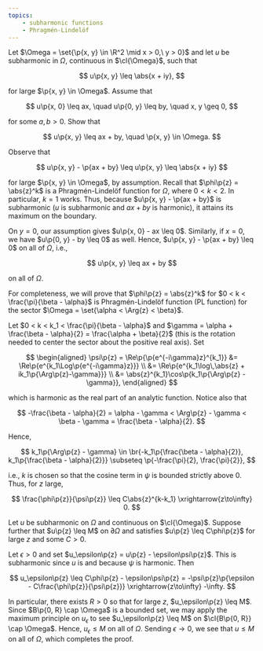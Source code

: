 ```yaml
---
topics:
    - subharmonic functions
    - Phragmén-Lindelöf
---
```


<problem>

Let $\Omega = \set{\p{x, y} \in \R^2 \mid x > 0,\ y > 0}$ and let $u$ be subharmonic in $\Omega$, continuous in $\cl{\Omega}$, such that

$$
u\p{x, y}
    \leq \abs{x + iy},
$$

for large $\p{x, y} \in \Omega$. Assume that

$$
u\p{x, 0}
    \leq ax,
\quad u\p{0, y} \leq by,
\quad x, y \geq 0,
$$

for some $a, b > 0$. Show that

$$
u\p{x, y}
    \leq ax + by,
\quad \p{x, y} \in \Omega.
$$

</problem>

<solution>

Observe that

$$
u\p{x, y} - \p{ax + by}
    \leq u\p{x, y}
    \leq \abs{x + iy}
$$

for large $\p{x, y} \in \Omega$, by assumption. Recall that $\phi\p{z} = \abs{z}^k$ is a Phragmén-Lindelöf function for $\Omega$, where $0 < k < 2$. In particular, $k = 1$ works. Thus, because $u\p{x, y} - \p{ax + by}$ is subharmonic ($u$ is subharmonic and $ax + by$ is harmonic), it attains its maximum on the boundary.

On $y = 0$, our assumption gives $u\p{x, 0} - ax \leq 0$. Similarly, if $x = 0$, we have $u\p{0, y} - by \leq 0$ as well. Hence, $u\p{x, y} - \p{ax + by} \leq 0$ on all of $\Omega$, i.e.,

$$
u\p{x, y} \leq ax + by
$$

on all of $\Omega$.

For completeness, we will prove that $\phi\p{z} = \abs{z}^k$ for $0 < k < \frac{\pi}{\beta - \alpha}$ is Phragmén-Lindelöf function (PL function) for the sector $\Omega = \set{\alpha < \Arg{z} < \beta}$.

Let $0 < k < k_1 < \frac{\pi}{\beta - \alpha}$ and $\gamma = \alpha + \frac{\beta - \alpha}{2} = \frac{\alpha + \beta}{2}$ (this is the rotation needed to center the sector about the positive real axis). Set

$$
\begin{aligned}
    \psi\p{z}
         = \Re\p{\p{e^{-i\gamma}z}^{k_1}}
        &= \Re\p{e^{k_1\Log\p{e^{-i\gamma}z}}} \\
        &= \Re\p{e^{k_1\log\,\abs{z} + ik_1\p{\Arg\p{z}-\gamma}}} \\
        &= \abs{z}^{k_1}\cos\p{k_1\p{\Arg\p{z} - \gamma}},
\end{aligned}
$$

which is harmonic as the real part of an analytic function. Notice also that

$$
-\frac{\beta - \alpha}{2}
    = \alpha - \gamma
    < \Arg\p{z} - \gamma
    < \beta - \gamma
    = \frac{\beta - \alpha}{2}.
$$

Hence,

$$
k_1\p{\Arg\p{z} - \gamma}
    \in \br{-k_1\p{\frac{\beta - \alpha}{2}}, k_1\p{\frac{\beta - \alpha}{2}}}
    \subseteq \p{-\frac{\pi}{2}, \frac{\pi}{2}},
$$

i.e., $k$ is chosen so that the cosine term in $\psi$ is bounded strictly above $0$. Thus, for $z$ large,

$$
\frac{\phi\p{z}}{\psi\p{z}}
    \leq C\abs{z}^{k-k_1} \xrightarrow{z\to\infty} 0.
$$

Let $u$ be subharmonic on $\Omega$ and continuous on $\cl{\Omega}$. Suppose further that $u\p{z} \leq M$ on $\partial\Omega$ and satisfies $u\p{z} \leq C\phi\p{z}$ for large $z$ and some $C > 0$.

Let $\epsilon > 0$ and set $u_\epsilon\p{z} = u\p{z} - \epsilon\psi\p{z}$. This is subharmonic since $u$ is and because $\psi$ is harmonic. Then

$$
u_\epsilon\p{z}
    \leq C\phi\p{z} - \epsilon\psi\p{z}
    = -\psi\p{z}\p{\epsilon - C\frac{\phi\p{z}}{\psi\p{z}}}
        \xrightarrow{z\to\infty} -\infty.
$$

In particular, there exists $R > 0$ so that for large $z$, $u_\epsilon\p{z} \leq M$. Since $B\p{0, R} \cap \Omega$ is a bounded set, we may apply the maximum principle on $u_\epsilon$ to see $u_\epsilon\p{z} \leq M$ on $\cl{B\p{0, R}} \cap \Omega$. Hence, $u_\epsilon \leq M$ on all of $\Omega$. Sending $\epsilon \to 0$, we see that $u \leq M$ on all of $\Omega$, which completes the proof.

</solution>
